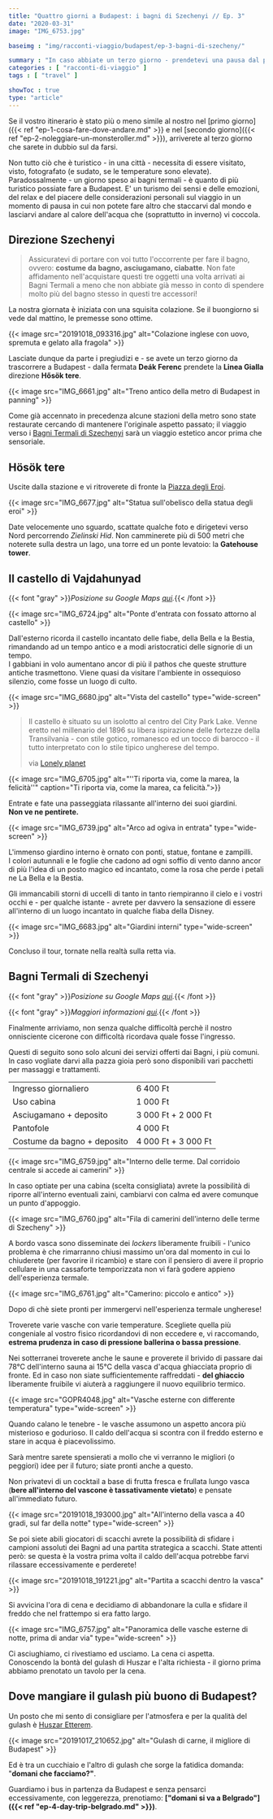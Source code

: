 ```yaml
---
title: "Quattro giorni a Budapest: i bagni di Szechenyi // Ep. 3"
date: "2020-03-31"
image: "IMG_6753.jpg"

baseimg : "img/racconti-viaggio/budapest/ep-3-bagni-di-szecheny/"

summary : "In caso abbiate un terzo giorno - prendetevi una pausa dal presente (per pianificare il futuro) ed immergetevi nell'acqua termale dei Bagni di Szechenyi."
categories : [ "racconti-di-viaggio" ]
tags : [ "travel" ]

showToc : true
type: "article"
---
```


Se il vostro itinerario è stato più o meno simile al nostro nel [primo giorno]({{< ref "ep-1-cosa-fare-dove-andare.md" >}} e nel [secondo giorno]({{< ref "ep-2-noleggiare-un-monsteroller.md" >}}), arriverete al terzo giorno che sarete in dubbio sul da farsi.  
  
Non tutto ciò che è turistico - in una città - necessita di essere visitato, visto, fotografato (e sudato, se le temperature sono elevate).  
Paradossalmente - un giorno speso ai bagni termali - è quanto di più turistico possiate fare a Budapest. E' un turismo dei sensi e delle emozioni, del relax e del piacere delle considerazioni personali sul viaggio in un momento di pausa in cui non potete fare altro che staccarvi dal mondo e lasciarvi andare al calore dell'acqua che (soprattutto in inverno) vi coccola.

## Direzione Szechenyi

> Assicuratevi di portare con voi tutto l'occorrente per fare il bagno, ovvero: **costume da bagno, asciugamano, ciabatte**. Non fate affidamento nell'acquistare questi tre oggetti una volta arrivati ai Bagni Termali a meno che non abbiate già messo in conto di spendere molto più del bagno stesso in questi tre accessori!

La nostra giornata è iniziata con una squisita colazione. Se il buongiorno si vede dal mattino, le premesse sono ottime.

{{< image src="20191018_093316.jpg" alt="Colazione inglese con uovo, spremuta e gelato alla fragola" >}}

Lasciate dunque da parte i pregiudizi e - se avete un terzo giorno da trascorrere a Budapest - dalla fermata **Deák Ferenc** prendete la **Linea Gialla** direzione **Hősök tere**.

{{< image src="IMG_6661.jpg" alt="Treno antico della metro di Budapest in panning" >}}

Come già accennato in precedenza alcune stazioni della metro sono state restaurate cercando di mantenere l'originale aspetto passato; il viaggio verso i [Bagni Termali di Szechenyi](https://goo.gl/maps/bgoeXt9nvkevceZW7) sarà un viaggio estetico ancor prima che sensoriale.

## Hösök tere

Uscite dalla stazione e vi ritroverete di fronte la [Piazza degli Eroi](https://goo.gl/maps/hoqPFdZGYdASLqMVA).

{{< image src="IMG_6677.jpg" alt="Statua sull'obelisco della statua degli eroi" >}}

Date velocemente uno sguardo, scattate qualche foto e dirigetevi verso Nord percorrendo _Zielinski Hid_. Non camminerete più di 500 metri che noterete sulla destra un lago, una torre ed un ponte levatoio: la **Gatehouse tower**.

## Il castello di Vajdahunyad

{{< font "gray" >}}_Posizione su Google Maps [qui](https://goo.gl/maps/qVsC6eQs8R23pTZX7)._{{< /font >}}

{{< image src="IMG_6724.jpg" alt="Ponte d'entrata con fossato attorno al castello" >}}

Dall'esterno ricorda il castello incantato delle fiabe, della Bella e la Bestia, rimandando ad un tempo antico e a modi aristocratici delle signorie di un tempo.  
I gabbiani in volo aumentano ancor di più il pathos che queste strutture antiche trasmettono. Viene quasi da visitare l'ambiente in ossequioso silenzio, come fosse un luogo di culto.

{{< image src="IMG_6680.jpg" alt="Vista del castello" type="wide-screen" >}}

> Il castello è situato su un isolotto al centro del City Park Lake. Venne eretto nel millenario del 1896 su libera ispirazione delle fortezze della Transilvania - con stile gotico, romanesco ed un tocco di barocco - il tutto interpretato con lo stile tipico ungherese del tempo.
> 
> via [Lonely planet](https://www.lonelyplanet.com/hungary/budapest/attractions/vajdahunyad-castle/a/poi-sig/1284775/359522)

{{< image src="IMG_6705.jpg" alt="''Ti riporta via, come la marea, la felicità''" caption="Ti riporta via, come la marea, ca felicità.">}}

Entrate e fate una passeggiata rilassante all'interno dei suoi giardini.  
**Non ve ne pentirete.**

{{< image src="IMG_6739.jpg" alt="Arco ad ogiva in entrata" type="wide-screen" >}}

L'immenso giardino interno è ornato con ponti, statue, fontane e zampilli.  
I colori autunnali e le foglie che cadono ad ogni soffio di vento danno ancor di più l'idea di un posto magico ed incantato, come la rosa che perde i petali ne La Bella e la Bestia.

Gli immancabili storni di uccelli di tanto in tanto riempiranno il cielo e i vostri occhi e - per qualche istante - avrete per davvero la sensazione di essere all'interno di un luogo incantato in qualche fiaba della Disney.

{{< image src="IMG_6683.jpg" alt="Giardini interni" type="wide-screen" >}}

Concluso il tour, tornate nella realtà sulla retta via.

## Bagni Termali di Szechenyi

{{< font "gray" >}}_Posizione su Google Maps [qui](https://goo.gl/maps/YrJo9onnetEmzRxp9)._{{< /font >}}

{{< font "gray" >}}_Maggiori informazioni [qui](http://www.szechenyibath.hu/)._{{< /font >}}

Finalmente arriviamo, non senza qualche difficoltà perchè il nostro onnisciente cicerone con difficoltà ricordava quale fosse l'ingresso.

Questi di seguito sono solo alcuni dei servizi offerti dai Bagni, i più comuni. In caso vogliate darvi alla pazza gioia però sono disponibili vari pacchetti per massaggi e trattamenti.

| | |
| ---------------------|----------|
| Ingresso giornaliero | 6 400 Ft |
| Uso cabina           | 1 000 Ft |
| Asciugamano + deposito | 3 000 Ft + 2 000 Ft |
| Pantofole | 4 000 Ft |
| Costume da bagno + deposito | 4 000 Ft + 3 000 Ft |

{{< image src="IMG_6759.jpg" alt="Interno delle terme. Dal corridoio centrale si accede ai camerini" >}}

In caso optiate per una cabina (scelta consigliata) avrete la possibilità di riporre all'interno eventuali zaini, cambiarvi con calma ed avere comunque un punto d'appoggio.

{{< image src="IMG_6760.jpg" alt="Fila di camerini dell'interno delle terme di Szecheny" >}}

A bordo vasca sono disseminate dei _lockers_ liberamente fruibili - l'unico problema è che rimarranno chiusi massimo un'ora dal momento in cui lo chiuderete (per favorire il ricambio) e stare con il pensiero di avere il proprio cellulare in una cassaforte temporizzata non vi farà godere appieno dell'esperienza termale.

{{< image src="IMG_6761.jpg" alt="Camerino: piccolo e antico" >}}

Dopo di chè siete pronti per immergervi nell'esperienza termale ungherese!

Troverete varie vasche con varie temperature. Scegliete quella più congeniale al vostro fisico ricordandovi di non eccedere e, vi raccomando, **estrema prudenza in caso di pressione ballerina o bassa pressione**.

Nei sotterranei troverete anche le saune e proverete il brivido di passare dai 78°C dell'interno sauna ai 15°C della vasca d'acqua ghiacciata proprio di fronte. Ed in caso non siate sufficientemente raffreddati - **del ghiaccio** liberamente fruibile vi aiuterà a raggiungere il nuovo equilibrio termico.

{{< image src="GOPR4048.jpg" alt="Vasche esterne con differente temperatura" type="wide-screen" >}}

Quando calano le tenebre - le vasche assumono un aspetto ancora più misterioso e godurioso. Il caldo dell'acqua si scontra con il freddo esterno e stare in acqua è piacevolissimo.

Sarà mentre sarete spensierati a mollo che vi verranno le migliori (o peggiori) idee per il futuro; siate pronti anche a questo.

Non privatevi di un cocktail a base di frutta fresca e frullata lungo vasca (**bere all'interno del vascone è tassativamente vietato**) e pensate all'immediato futuro.

{{< image src="20191018_193000.jpg" alt="All'interno della vasca a 40 gradi, sul far della notte" type="wide-screen" >}}

Se poi siete abili giocatori di scacchi avrete la possibilità di sfidare i campioni assoluti dei Bagni ad una partita strategica a scacchi. State attenti però: se questa è la vostra prima volta il caldo dell'acqua potrebbe farvi rilassare eccessivamente e perderete!

{{< image src="20191018_191221.jpg" alt="Partita a scacchi dentro la vasca" >}}

Si avvicina l'ora di cena e decidiamo di abbandonare la culla e sfidare il freddo che nel frattempo si era fatto largo.

{{< image src="IMG_6757.jpg" alt="Panoramica delle vasche esterne di notte, prima di andar via" type="wide-screen" >}}

Ci asciughiamo, ci rivestiamo ed usciamo. La cena ci aspetta.  
Conoscendo la bontà del gulash di Huszar e l'alta richiesta - il giorno prima abbiamo prenotato un tavolo per la cena.

## Dove mangiare il gulash più buono di Budapest?

Un posto che mi sento di consigliare per l'atmosfera e per la qualità del gulash è [Huszar Etterem](https://goo.gl/maps/FevW9zxCJ6y478Yv9).

{{< image src="20191017_210652.jpg" alt="Gulash di carne, il migliore di Budapest" >}}

Ed è tra un cucchiaio e l'altro di gulash che sorge la fatidica domanda: "**domani che facciamo?"**.

Guardiamo i bus in partenza da Budapest e senza pensarci eccessivamente, con leggerezza, prenotiamo: **["domani si va a Belgrado"]({{< ref "ep-4-day-trip-belgrado.md" >}})**.
